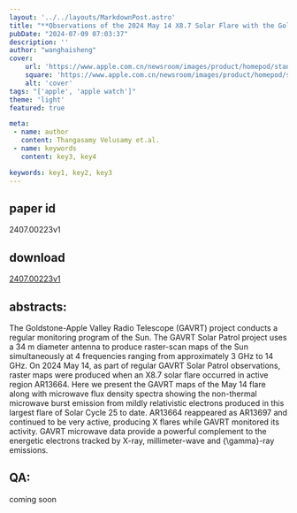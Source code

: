 ```yaml
---
layout: '../../layouts/MarkdownPost.astro'
title: "**Observations of the 2024 May 14 X8.7 Solar Flare with the Goldstone-Apple Valley Radio Telescope (GAVRT)**"
pubDate: "2024-07-09 07:03:37"
description: ''
author: "wanghaisheng"
cover:
    url: 'https://www.apple.com.cn/newsroom/images/product/homepod/standard/Apple-HomePod-hero-230118_big.jpg.large_2x.jpg'
    square: 'https://www.apple.com.cn/newsroom/images/product/homepod/standard/Apple-HomePod-hero-230118_big.jpg.large_2x.jpg'
    alt: 'cover'
tags: "['apple', 'apple watch']" 
theme: 'light'
featured: true

meta:
 - name: author
   content: Thangasamy Velusamy et.al.
 - name: keywords
   content: key3, key4

keywords: key1, key2, key3
---
```


## paper id
2407.00223v1
## download
[2407.00223v1](http://arxiv.org/abs/2407.00223v1)
## abstracts:
The Goldstone-Apple Valley Radio Telescope (GAVRT) project conducts a regular monitoring program of the Sun. The GAVRT Solar Patrol project uses a 34 m diameter antenna to produce raster-scan maps of the Sun simultaneously at 4 frequencies ranging from approximately 3 GHz to 14 GHz. On 2024 May 14, as part of regular GAVRT Solar Patrol observations, raster maps were produced when an X8.7 solar flare occurred in active region AR13664. Here we present the GAVRT maps of the May 14 flare along with microwave flux density spectra showing the non-thermal microwave burst emission from mildly relativistic electrons produced in this largest flare of Solar Cycle 25 to date. AR13664 reappeared as AR13697 and continued to be very active, producing X flares while GAVRT monitored its activity. GAVRT microwave data provide a powerful complement to the energetic electrons tracked by X-ray, millimeter-wave and {\gamma}-ray emissions.
## QA:
coming soon
